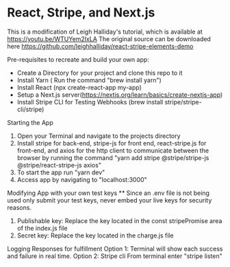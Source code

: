 # React, Stripe, and Next.js
This is a modification of Leigh Halliday's tutorial, which is available at  https://youtu.be/WTUYem2IxLA
The original source can be downloaded here https://github.com/leighhalliday/react-stripe-elements-demo

Pre-requisites to recreate and build your own app:
* Create a Directory for your project and clone this repo to it
* Install Yarn ( Run the command "brew install yarn")
* Install React (npx create-react-app my-app)
* Setup a Next.js server(https://nextjs.org/learn/basics/create-nextjs-app)
* Install Stripe CLI for Testing Webhooks (brew install stripe/stripe-cli/stripe)

Starting the App
1. Open your Terminal and navigate to the projects directory
2. Install stripe for back-end, stripe-js for front end, react-stripe.js for front-end, and axios for the http client to communicate between the browser by running the command "yarn add stripe @stripe/stripe-js @stripe/react-stripe-js axios"
3. To start the app run "yarn dev"
4. Access app by navigating to "localhost:3000"

Modifying App with your own test keys
** Since an .env file is not being used only submit your test keys, never embed your live keys for security reasons.
1. Publishable key: Replace the key located in the const stripePromise area of the index.js file
2. Secret key: Replace the key located in the charge.js file

Logging Responses for fulfillment
Option 1: Terminal will show each success and failure in real time.
Option 2: Stripe cli
From terminal enter "stripe listen"
